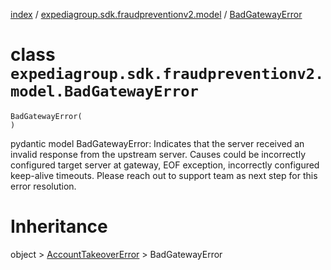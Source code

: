 [index](index.md) / [expediagroup.sdk.fraudpreventionv2.model](expediagroup.sdk.fraudpreventionv2.model.md) / [BadGatewayError](BadGatewayError.md)
# class `expediagroup.sdk.fraudpreventionv2.model.BadGatewayError`
```
BadGatewayError(
)
```

pydantic model BadGatewayError: Indicates that the server received an invalid response from the upstream server. Causes could be incorrectly configured target server at gateway, EOF exception, incorrectly configured keep-alive timeouts. Please reach out to support team as next step for this error resolution.










# Inheritance
object > [AccountTakeoverError](AccountTakeoverError.md) > BadGatewayError